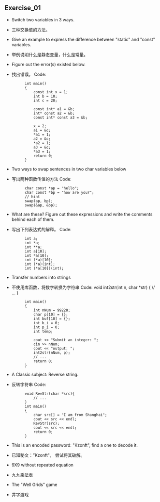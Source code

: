 ## Exercise_01
* Switch two variables in 3 ways.
* 三种交换值的方法。
* Give an example to express the difference between "static" and "const" variables.
* 举例说明什么是静态变量，什么是常量。
* Figure out the error(s) existed below.
* 找出错误。
Code:

			int main()
			{
				const int x = 1;
				int b = 10;
				int c = 20;

				const int* a1 = &b;
				int* const a2 = &b;
				const int* const a3 = &b;

				x = 2;
				a1 = &c;
				*a1 = 1;
				a2 = &c;
				*a2 = 1;
				a3 = &c;
				*a3 = 1;
				return 0;
			}

* Two ways to swap sentences in two char variables below
* 写出两种函数传值的方法
Code:

			char const *ap = "hello";
			char const *bp = "how are you?";
			// hint
			swap(ap, bp);
			swap(&ap, &bp);

* What are these? Figure out these expressions and write the comments behind each of them.
* 写出下列表达式的解释。
Code:

			int a;
			int *a;
			int **a;
			int a[10];
			int *a[10];
			int (*a)[10];
			int (*a)(int);
			int (*a[10])(int);

* Transfer numbers into strings
* 不使用库函数，将数字转换为字符串
Code:
			void int2str(int n, char *str) {
				// ...
			}

			int main()
			{
				int nNum = 99228;
				char p[10] = {};
				int buf[10] = {};
				int b_i = 0;
				int p_i = 0;
				int temp;

				cout << "Submit an integer: ";
				cin >> nNum;
				cout << "output: ";
				int2str(nNum, p);
				// ...
				return 0;
			}

* A Classic subject: Reverse string.
* 反转字符串
Code:

			void RevStr(char *src){
				// ...
			}
			int main()
			{
				char src[] = "I am from Shanghai";
				cout << src << endl;
				RevStr(src);
				cout << src << endl;
				return 0;
			}

* This is an encoded password: "Kzonft", find a one to decode it.
* 已知秘文：”Kzonft"， 尝试将其破解。
* 9X9 without repeated equation
* 九九乘法表
* The "Well Grids" game
* 井字游戏






























